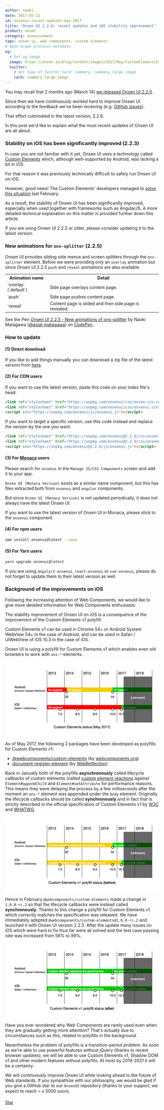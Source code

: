 ```yaml
---
author: naoki
date: 2017-05-11
id: onsenui-recent-updates-may-2017
title: "Onsen UI 2.2.6: recent updates and iOS stability improvement"
product: onsen
category: announcement
tags: onsen ui, web components, custom elements
# Open Graph protocol metadata
og:
  # Set og:image
  image: https://onsen.io/blog/content/images/2017/May/CustomElementsStatus.png
  twitter:
    # Set type of Twitter Card: summary, summary_large_image
    card: summary_large_image
---
```


<!--2017/03/14 に [Onsen UI 2.2.0 をリリース](https://onsen.io/blog/220-release/)してから約2ヶ月が経ちました。-->
You may recall that 2 months ago (March 14) [we released Onsen UI 2.2.0](https://onsen.io/blog/220-release/).
<!--Onsen UI は[皆さんからのご意見](https://github.com/OnsenUI/OnsenUI/issues)を元に継続的に改善を行っています。-->
Since then we have continuously worked hard to improve Onsen UI according to the feedback we've been receiving (e.g. [GitHub issues](https://github.com/OnsenUI/OnsenUI/issues)).
<!--現時点での最新版は 2.2.6 です。-->
That effort culminated in the latest version, 2.2.6.

<!--最近の主なアップデートについてご紹介します。-->
In this post we'd like to explain what the most recent updates of Onsen UI are all about.

<!-- more -->

<!--### iOS での安定性が飛躍的に向上しました (2.2.3)-->
### Stability on iOS has been significantly improved (2.2.3)

<!--Onsen UI は Custom Elements という技術を使っています。-->
<!--しかしこの Custom Elements は、[Android では良好にサポートされている一方で、iOS ではあまりよくサポートされていませんでした](https://caniuse.com/#feat=custom-elementsv1)。-->
In case you are not familiar with it yet, Onsen UI uses a technology called [Custom Elements](https://www.w3.org/TR/custom-elements/) which, although well-supported by Android, was lacking a bit in iOS.
<!--そのため、Onsen UI を iOS で安定的に動作させることは技術的に困難でした。-->
For that reason it was previously technically difficult to safely run Onsen UI on iOS.

<!--しかし、今年の2月に Custom Elements の開発者達によって[その状況が改善され](https://github.com/webcomponents/custom-elements/issues/34)、-->
However, good news! The Custom Elements' developers managed to [solve this situation](https://github.com/webcomponents/custom-elements/issues/34) last February.
<!--結果として Onsen UI の iOS での安定性が飛躍的に向上しました。-->
<!--特に AngularJS などの JS フレームワークと併用した際の安定性が向上しています。-->
As a result, the stability of Onsen UI has been significantly improved, especially when used together with frameworks such as AngularJS. A more detailed technical explanation on this matter is provided further down this article.


<!--Onsen UI 2.2.3 未満をお使いの方は最新版へのバージョンアップをご検討ください。-->
If you are using Onsen UI 2.2.2 or older, please consider updating it to the latest version.

<!--### ons-splitter にアニメーションを追加しました (2.2.5)-->
### New animations for `ons-splitter` (2.2.5)

<!--Onsen UI にはスライドメニューや画面分割を提供する `ons-splitter` タグが用意されています。-->
<!--その `ons-splitter` において、今までは `overlay` アニメーションのみを提供してきましたが、-->
<!--Onsen UI 2.2.5 にて `push` アニメーションと `reveal` アニメーションを新たに追加しました。-->
Onsen UI provides sliding side menus and screen splitters through the `ons-splitter` element.
Before we were providing only an `overlay` animation but since Onsen UI 2.2.5 `push` and `reveal` animations are also available.

<table>
    <tr>
        <th>Animation name</th>
        <th>Detail</th>
    </tr>
    <tr>
        <td>`overlay` (`default`)</td>
        <td>Side page overlays content page.</td>
    </tr>
    <tr>
        <td>`push`</td>
        <td>Side page pushes content page.</td>
    </tr>
    <tr>
        <td>`reveal`</td>
        <td>Content page is slided and then side page is revealed.</td>
    </tr>
</table>

<p data-height="512" data-theme-id="light" data-slug-hash="zwPQwb" data-default-tab="html,result" data-user="asial-matagawa" data-embed-version="2" data-pen-title="Onsen UI 2.2.5 - New animations of ons-splitter" class="codepen">See the Pen <a href="https://codepen.io/asial-matagawa/pen/zwPQwb/">Onsen UI 2.2.5 - New animations of ons-splitter</a> by Naoki Matagawa (<a href="http://codepen.io/asial-matagawa">@asial-matagawa</a>) on <a href="http://codepen.io">CodePen</a>.</p>
<script async src="https://production-assets.codepen.io/assets/embed/ei.js"></script>

<!--### バージョンアップ方法-->
### How to update

<!--#### (1) 直接ダウンロードの場合-->
#### (1) Direct download

<!--[こちら](https://github.com/OnsenUI/OnsenUI-dist/releases) から最新版の zip ファイルをダウンロードしてご利用ください。-->
If you like to add things manually you can download a zip file of the latest version from [here](https://github.com/OnsenUI/OnsenUI-dist/releases).

<!--#### (2) CDN ([unpkg](https://unpkg.com/)) をご利用の場合-->
#### (2) For CDN users

<!--最新版を利用する場合は以下のコードをご利用ください。-->
If you want to use the latest version, paste this code on your index file's head:

```html
<link ref="stylesheet" href="https://unpkg.com/onsenui/css/onsen-css-components.css">
<link ref="stylesheet" href="https://unpkg.com/onsenui/css/onsenui.css">
<script src="https://unpkg.com/onsenui/js/onsenui.js"></script>
```

<!--バージョンを固定する場合は以下のコードをご利用ください。-->
If you want to target a specific version, use this code instead and replace the version by the one you want:

```html
<link ref="stylesheet" href="https://unpkg.com/onsenui@2.2.6/css/onsen-css-components.css">
<link ref="stylesheet" href="https://unpkg.com/onsenui@2.2.6/css/onsenui.css">
<script src="https://unpkg.com/onsenui@2.2.6/js/onsenui.js"></script>
```

<!--#### (3) [Monaca](https://monaca.io) をご利用の場合-->
#### (3) For [Monaca](https://monaca.io) users

<!--`JS/CSS コンポーネントの追加` 画面から `onsenui` を検索して追加してください。-->
Please search for `onsenui` in the `Manage JS/CSS Components` screen and add it to your app.

<!--似た名前のコンポーネントとして `Onsen UI (Monaca Version)` がありますが、-->
<!--これは `onsenui` コンポーネントと `angular` コンポーネントから Monaca に必要なファイルのみを抽出したものです。-->
`Onsen UI (Monaca Version)` exists as a similar name component, but this has files extracted both from `onsenui` and `angular` components.
<!--`Onsen UI (Monaca Version)` コンポーネントは不定期に更新されるため、最新版の Onsen UI が含まれているとは限りません。-->
But since `Onsen UI (Monaca Version)` is not updated periodically, it does not always have the latest Onsen UI.
<!--最新版の Onsen UI をお求めの方は `onsenui` コンポーネントをご利用ください。-->
If you want to use the latest version of Onsen UI in Monaca, please stick to the `onsenui` component.

<!--#### (4) npm をご利用の場合-->
#### (4) For npm users

```sh
npm install onsenui@latest --save
```

<!--#### (5) Yarn をご利用の場合-->
#### (5) For Yarn users

```sh
yarn upgrade onsenui@latest
```

<!--`angular2-onsenui`, `react-onsenui`, `vue-onsenui` をご利用の方はそちらも併せて最新版にバージョンアップしてください。-->
If you are using `angular2-onsenui`, `react-onsenui` or `vue-onsenui`, please do not forget to update them to their latest version as well.


<!--### iOS での安定性向上の背景-->
### Background of the improvements on iOS

<!--[Web Components](https://www.w3.org/standards/techs/components) が注目を集め始めていることを考慮し、-->
<!--Web Components に興味をお持ちの方のために、今回の件についてもう少し詳しくお話します。-->
Following the increasing attention of Web Components, we would like to give more detailed information for Web Components enthusiasts.

<!--今回の iOS での安定性向上は Custom Elements v1 の polyfill の改善に由来するものです。-->
The stability improvement of Onsen UI on iOS is a consequence of the improvement of the Custom Elements v1 polyfill.
<!--Custom Elements v1 は Android の場合「Chrome 54 以上」または「Android System WebView 54 以上」、iOS の場合 iOS 10.3 以上（の Safari または UIWebView）でしか利用できないため、-->
Custom Elements v1 can be used in Chrome 54+ or Android System WebView 54+ in the case of Android, and can be used in Safari / UIWebView of iOS 10.3 in the case of iOS.
<!--Onsen UI は Custom Elements v1 の polyfill を利用しています。この polyfill によって古いブラウザでも `ons-*` 要素が動作するようになっています。-->
Onsen UI is using a polyfill for Custom Elements v1 which enables even old browsers to work with `ons-*` elements.

![](/blog/content/images/2017/May/CustomElementsStatus.png)

<!--Custom Elements v1 の polyfill としては2017年5月現在以下の2つが開発されています。-->
As of May 2017, the following 2 packages have been developed as polyfills for Custom Elements v1:

- [@webcomponents/custom-elements](https://github.com/webcomponents/custom-elements) (by [webcomponents.org](https://www.webcomponents.org/))
- [document-register-element](https://github.com/WebReflection/document-register-element) (by [WebReflection](https://www.webreflection.co.uk/))

<!--2017年1月の時点ではどちらの polyfill も、パフォーマンス上の理由から[カスタム要素のライフサイクルコールバック（custom element reactions）](https://developers.google.com/web/fundamentals/getting-started/primers/customelements#reactions)を `Element#appendChild` や `Element#setAttribute` に対して非同期的に呼び出していました。つまり、`ons-*` 要素を `body` 要素下に追加した際に行うべき処理をすぐには行わず、数ミリ秒遅らせてしまっていたということです。本来ライフサイクルコールバックはそれらに対して同期的に呼ばれるべきで、[W3C](https://www.w3.org/TR/custom-elements/) や [WHATWG](https://html.spec.whatwg.org/multipage/scripting.html#custom-elements) にて規定されている Custom Elements v1 の正式な仕様においてもそのように書かれています。Onsen UI にとってはこの仕様との不一致が致命的でした。Onsen UI はライフサイクルコールバックが同期的に呼ばれることを前提としたコードを多数持つためです。-->
Back in Janually both of the polyfills **asynchronously** called lifecycle callbacks of custom elements (called [custom element reactions]((https://developers.google.com/web/fundamentals/getting-started/primers/customelements#reactions)) against `Element#appendChild` and `Element#setAttribute` for performance reasons.
This means they were delaying the process by a few milliseconds after the moment an `ons-*` element was appended under the `body` element.
Originally the lifecycle callbacks should be called **synchronously** and in fact that is strictly described in the official specification of Custom Elements v1 by [W3C](https://www.w3.org/TR/custom-elements/) and [WHATWG](https://html.spec.whatwg.org/multipage/scripting.html#custom-elements).

![](/blog/content/images/2017/May/CustomElementsV1PolyfillStatus_Before.png)

<!--そんな中、今年の2月、`@webcomponents/custom-elements` は `1.0.0-rc.2` にてライフサイクルコールバックを同期的に呼び出すよう仕様変更を行いました。これにより、仕様により良く準拠した Custom Elements v1 用 polyfill が生まれました。そこで早速 polyfill を `@webcomponents/custom-elements@1.0.0-rc.2` に差し替えたものが Onsen UI 2.2.3 です。-->
<!--これにより、今までどうしても直せなかった iOS での不具合が一挙になくなり、iOS でのテストケース通過率が 58 % から 99 % に上昇しました。-->
Hence in February `@webcomponents/custom-elements` made a change in `1.0.0-rc.2` so that the lifecycle callbacks were instead called **synchronously**.
Thanks to this change a polyfill for Custom Elements v1 which correctly matches the specification was released.
We have immediately adopted `@webcomponents/custom-elements@1.0.0-rc.2` and launched it with Onsen UI version 2.2.3.
After the update many issues on iOS which were hard to fix thus far were all solved and the test case passing rate was increased from 58% to 99%.

![](/blog/content/images/2017/May/CustomElementsV1PolyfillStatus_After.png)

<!--Web Components が話題となる一方でその実例が少ないことに疑問を感じた方はいらっしゃらないでしょうか？その背景にはこういった polyfill の事情などがあります。-->
Have you ever wondered why Web Components are rarely used even when they are gradually getting more attention?
That's actually due to circumstances such as this, related to polyfills in the background.

<!--しかし、polyfill の問題は過渡期の問題にすぎません。ブラウザの機能拡充により jQuery 無しでも強力な機能が使えるようになったのと同じように、2019-2021 年頃には polyfill 無しで Custom Elements v1 や Shadow DOM v1 を利用できる時代が訪れます。-->
Nevertheless the problem of polyfills is a transition-period problem.
As soon as we're able to use powerful features without jQuery (thanks to recent browser updates),
we will be able to use Custom Elements v1, Shadow DOM v1 and other modern features without polyfills. At most by 2019-2021 it will be a certainty.

<!--Onsen UI は Web 標準の将来的動向を見据えつつ今後も改善を続けていく所存です。-->
<!--もし私たちの思想に共感いただけましたら、是非 GitHub スターにてご支援ください（皆様のおかげで、もうすぐ ★5000 に到達します）。-->
We will continuously improve Onsen UI while looking ahead to the future of Web standards.
If you sympathize with our philosophy, we would be glad if you give a GitHub star to our `OnsenUI` repository (thanks to your support, we expect to reach ⭐️ x 5000 soon).

<!-- Place this tag where you want the button to render. -->
<a class="github-button" href="https://github.com/OnsenUI/OnsenUI" data-size="large" data-show-count="true" aria-label="Star OnsenUI/OnsenUI on GitHub">Star</a>
<!-- Place this tag in your head or just before your close body tag. -->
<script async defer src="https://buttons.github.io/buttons.js"></script>

